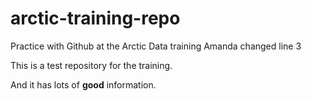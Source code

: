 # arctic-training-repo
Practice with Github at the Arctic Data training
Amanda changed line 3

This is a test repository for the training.

And it has lots of **good** information.
